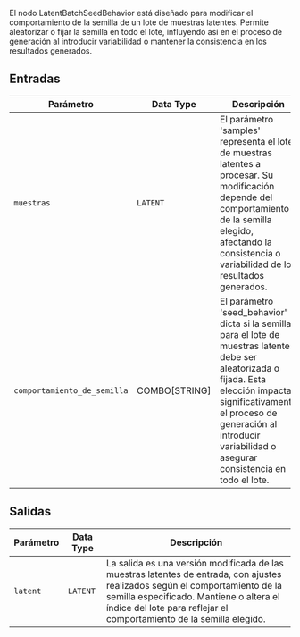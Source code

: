 El nodo LatentBatchSeedBehavior está diseñado para modificar el comportamiento de la semilla de un lote de muestras latentes. Permite aleatorizar o fijar la semilla en todo el lote, influyendo así en el proceso de generación al introducir variabilidad o mantener la consistencia en los resultados generados.

## Entradas

| Parámetro       | Data Type | Descripción |
|-----------------|--------------|-------------|
| `muestras`       | `LATENT`     | El parámetro 'samples' representa el lote de muestras latentes a procesar. Su modificación depende del comportamiento de la semilla elegido, afectando la consistencia o variabilidad de los resultados generados. |
| `comportamiento_de_semilla`  | COMBO[STRING] | El parámetro 'seed_behavior' dicta si la semilla para el lote de muestras latentes debe ser aleatorizada o fijada. Esta elección impacta significativamente el proceso de generación al introducir variabilidad o asegurar consistencia en todo el lote. |

## Salidas

| Parámetro | Data Type | Descripción |
|-----------|-------------|-------------|
| `latent`  | `LATENT`    | La salida es una versión modificada de las muestras latentes de entrada, con ajustes realizados según el comportamiento de la semilla especificado. Mantiene o altera el índice del lote para reflejar el comportamiento de la semilla elegido. |
